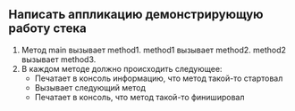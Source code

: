 ## Написать аппликацию демонстрирующую работу стека

1. Метод main вызывает method1. method1 вызывает method2. method2 вызывает method3.
2. В каждом методе должно происходить следующее:
    + Печатает в консоль информацию, что метод такой-то стартовал
    + Вызывает следующий метод
    + Печатает в консоль, что метод такой-то финишировал

